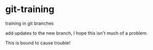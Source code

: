 # git-training
training in git branches

add updates to the new branch, I hope this isn't much of a problem.

This is bound to cause trouble!

